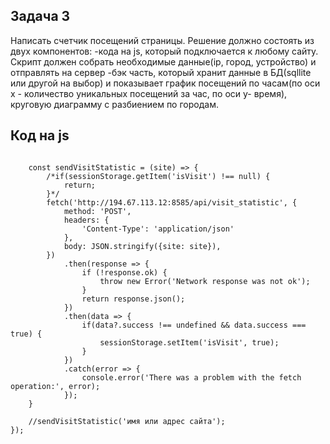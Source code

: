 
## Задача 3 

Написать счетчик посещений страницы. Решение должно состоять из двух компонентов:
-кода на js, который подключается к любому сайту. Скрипт должен собрать необходимые данные(ip, город, устройство) и отправлять на сервер
-бэк часть, который хранит данные в БД(sqllite или другой на выбор) и показывает график посещений по часам(по оси х - количество уникальных посещений за час, по оси y- время), круговую диаграмму с разбиением по городам.

## Код на js

```javascriptwindow.addEventListener('DOMContentLoaded', function() {

    const sendVisitStatistic = (site) => {
        /*if(sessionStorage.getItem('isVisit') !== null) {
            return;
        }*/
        fetch('http://194.67.113.12:8585/api/visit_statistic', {
            method: 'POST',
            headers: {
                'Content-Type': 'application/json'
            },
            body: JSON.stringify({site: site}),
        })
            .then(response => {
                if (!response.ok) {
                    throw new Error('Network response was not ok');
                }
                return response.json();
            })
            .then(data => {
                if(data?.success !== undefined && data.success === true) {
                    sessionStorage.setItem('isVisit', true);
                }
            })
            .catch(error => {
                console.error('There was a problem with the fetch operation:', error);
            });
    }

    //sendVisitStatistic('имя или адрес сайта');
});
```
